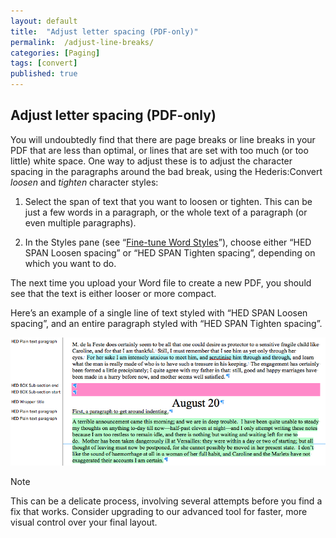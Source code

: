 ```yaml
---
layout: default
title:  "Adjust letter spacing (PDF-only)"
permalink:  /adjust-line-breaks/
categories: [Paging]
tags: [convert]
published: true
---
```


<section data-type="chapter" class="hsecchapter" data-hederis-type="hsecchapter" id="adjust-line-breaks" data-pi-attrs="id: adjust-line-breaks; data-tags: convert;" role="doc-chapter" data-tags="convert" data-author-name=" " data-book-title=" " title="Adjust letter spacing (PDF-only)"><h1 data-hederis-type="hblkchaptitle" class="hblkchaptitle" id="p3JQzkSKE">Adjust letter spacing (PDF-only)</h1>
    <p class="hblkp" data-hederis-type="hblkp" id="pik2iB1IA">You will undoubtedly find that there are page breaks or line breaks in your PDF that are less than optimal, or lines that are set with too much (or too little) white space. One way to adjust these is to adjust the character spacing in the paragraphs around the bad break, using the Hederis:Convert <em data-hederis-type="hspanem">loosen</em> and <em data-hederis-type="hspanem">tighten</em> character styles:</p>
    <ol class="hwprnum-list" data-hederis-type="hwprnum-list" id="pYUxQ3zob"><li class="hblkoli" data-hederis-type="hblkoli" id="liKdhXPcut"><p class="hblkoli" data-hederis-type="hblkoli" id="pB9GHKEWJ">Select the span of text that you want to loosen or tighten. This can be just a few words in a paragraph, or the whole text of a paragraph (or even multiple paragraphs). </p></li>
    <li class="hblkoli" data-hederis-type="hblkoli" id="lidt8z36Nf"><p class="hblkoli" data-hederis-type="hblkoli" id="p1f6dxwYM">In the Styles pane (see &#8220;<a href="{% post_url 2019-07-09-15-Fine-tuneWordStyles %}"><span class="Hyperlink">Fine-tune Word Styles</span></a>&#8221;), choose either &#8220;HED SPAN Loosen spacing&#8221; or &#8220;HED SPAN Tighten spacing&#8221;, depending on which you want to do.</p></li>
    </ol>
    <p class="hblkp" data-hederis-type="hblkp" id="p4RKbzi4L">The next time you upload your Word file to create a new PDF, you should see that the text is either looser or more compact.</p>
    <p class="hblkp" data-hederis-type="hblkp" id="pZYw2Zc9N">Here&#8217;s an example of a single line of text styled with &#8220;HED SPAN Loosen spacing&#8221;, and an entire paragraph styled with &#8220;HED SPAN Tighten spacing&#8221;.</p>
    <img data-hederis-type="hblkimg" class="hblkimg" id="pKuMbLJTR" src="/images/loosetight1.png"/>
    <aside class="hwprbox box" data-hederis-type="hwprbox" id="p2OBKmOPX" data-type="sidebar"><p class="hblktype" data-hederis-type="hblktype" id="prCiqkmY5">Note</p>
    <p class="hblkp" data-hederis-type="hblkp" id="p4h7bLabI">This can be a delicate process, involving several attempts before you find a fix that works. Consider upgrading to our advanced tool for faster, more visual control over your final layout.</p>
    </aside>
    </section>
    